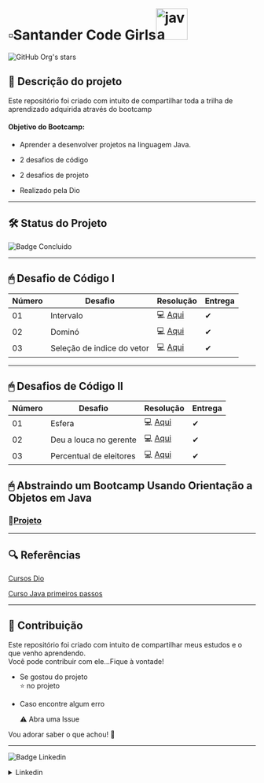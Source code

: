 
# ▫Santander Code Girls<img width="64" alt="java" src="https://user-images.githubusercontent.com/100375234/178126041-b607da6a-baf2-41e9-9723-546b1af23957.png">

  

 ![GitHub Org's stars](https://img.shields.io/github/stars/carolgazulha?style=social)

## 📍 Descrição do projeto

Este repositório foi criado com intuito de compartilhar toda a trilha de aprendizado adquirida através do bootcamp  

 #### Objetivo do Bootcamp: 

 * Aprender a desenvolver projetos na linguagem Java.
 
 * 2 desafios de código 

 * 2 desafios de projeto

 * Realizado pela Dio
 
 

____

## 🛠️ Status do Projeto

![Badge Concluido](http://img.shields.io/static/v1?label=STATUS&message=%20CONCLUIDO&color=GREEN&style=for-the-badge)
 
 
 



____



## 🖱 Desafio de Código I 

|Número |Desafio                       |Resolução     | Entrega  |
|------ |------------------------------|------------  |--------- |
| 01    |  Intervalo                   |   💻 [Aqui](https://github.com/CarolGazulha/CGS/blob/master/src/Intervalo.java)    |   ✔     |
| 02    |  Dominó                      |   💻 [Aqui](https://github.com/CarolGazulha/CGS/blob/master/src/Domino.java)       |   ✔    |
| 03    |  Seleção de indice do vetor  |   💻 [Aqui](https://github.com/CarolGazulha/CGS/blob/master/src/Main.java)         |   ✔    |        



_______


## 🖱 Desafios de Código II 

|Número |Desafio                       |Resolução     | Entrega  |
|------ |------------------------------|------------  |--------- |
| 01    |  Esfera                      |   💻 [Aqui](https://github.com/CarolGazulha/CGS/blob/master/src/Esfera.java)                  |    ✔    |         
| 02    |  Deu a louca no gerente      |   💻 [Aqui](https://github.com/CarolGazulha/CGS/blob/master/src/Gerente.java)                 |    ✔    |       
| 03    |  Percentual de eleitores     |   💻 [Aqui](https://github.com/CarolGazulha/CGS/blob/master/src/Percentual_Eleitores.java)    |    ✔    |     


## 🖱 Abstraindo um Bootcamp Usando Orientação a Objetos em Java

 ### 📁[Projeto](https://github.com/CarolGazulha/Projeto.Desafio.POO)

________________

## 🔍 Referências

[Cursos Dio](https://www.dio.me/sign-in)

[Curso Java primeiros passos](https://www.udemy.com/share/101B3G3@_T3zcKUNwx7HSLiZ4e_Tje4i1xgwLrYtc3NPf3PLZa0p3KBYEjNl5xF_IxJUzYVcjQ==/)


_______________
## 🧩 Contribuição
Este repositório foi criado com intuito de compartilhar meus estudos e o que venho aprendendo.  
Você pode contribuir com ele...Fique à vontade!


 * Se gostou do projeto  
⭐ no projeto 
 
* Caso encontre algum erro 
 
  ⚠ Abra uma Issue
 
Vou adorar saber o que achou! 🤗
___
![Badge Linkedin](https://img.shields.io/badge/Rede-Linkedin-blue)
  <details><summary>Linkedin</summary>
(https://www.linkedin.com/in/caroline-gazulha/)
  </details>
